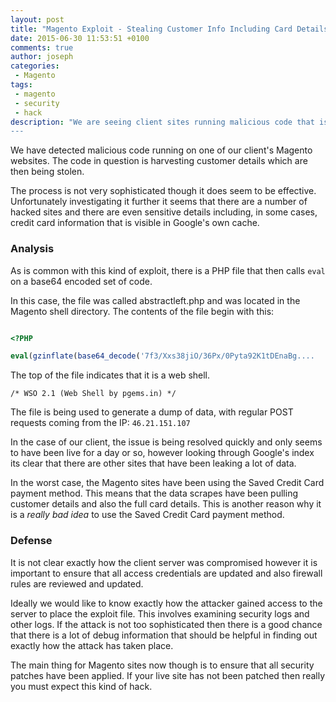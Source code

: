 ```yaml
---
layout: post
title: "Magento Exploit - Stealing Customer Info Including Card Details - Check your site now!"
date: 2015-06-30 11:53:51 +0100
comments: true
author: joseph
categories:
 - Magento 
tags: 
 - magento
 - security
 - hack
description: "We are seeing client sites running malicious code that is actively stealing customer details including card information on some sites'
---
```


We have detected malicious code running on one of our client's Magento websites. The code in question is harvesting customer details which are then being stolen.

The process is not very sophisticated though it does seem to be effective. Unfortunately investigating it further it seems that there are a number of hacked sites and there are even sensitive details including, in some cases, credit card information that is visible in Google's own cache.

### Analysis

As is common with this kind of exploit, there is a PHP file that then calls `eval` on a base64 encoded set of code.

In this case, the file was called abstractleft.php and was located in the Magento shell directory. The contents of the file begin with this:

```php

<?PHP

eval(gzinflate(base64_decode('7f3/Xxs38jiO/36Px/0Pyta92K1tDEnaBg....

``` 
The top of the file indicates that it is a web shell.

`/* WSO 2.1 (Web Shell by pgems.in) */ `

The file is being used to generate a dump of data, with regular POST requests coming from the IP: `46.21.151.107`

In the case of our client, the issue is being resolved quickly and only seems to have been live for a day or so, however looking through Google's index its clear that there are other sites that have been leaking a lot of data.

In the worst case, the Magento sites have been using the Saved Credit Card payment method. This means that the data scrapes have been pulling customer details and also the full card details. This is another reason why it is a *really bad idea* to use the Saved Credit Card payment method.

### Defense

It is not clear exactly how the client server was compromised however it is important to ensure that all access credentials are updated and also firewall rules are reviewed and updated.

Ideally we would like to know exactly how the attacker gained access to the server to place the exploit file. This involves examining security logs and other logs. If the attack is not too sophisticated then there is a good chance that there is a lot of debug information that should be helpful in finding out exactly how the attack has taken place.

The main thing for Magento sites now though is to ensure that all security patches have been applied. If your live site has not been patched then really you must expect this kind of hack.

